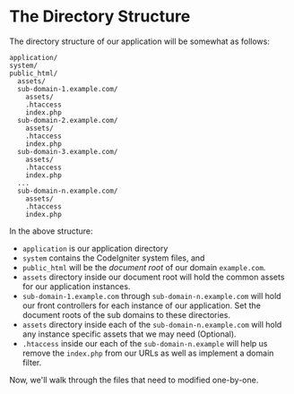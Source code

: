 # The Directory Structure

The directory structure of our application will be somewhat as follows:

    application/
    system/
    public_html/
      assets/
      sub-domain-1.example.com/
        assets/
        .htaccess
        index.php
      sub-domain-2.example.com/
        assets/
        .htaccess
        index.php
      sub-domain-3.example.com/
        assets/
        .htaccess
        index.php
      ...
      sub-domain-n.example.com/
        assets/
        .htaccess
        index.php

In the above structure: 
- ``application`` is our application directory
- ``system`` contains the CodeIgniter system files, and 
- ``public_html`` will be the *document root* of our domain ``example.com``. 
- ``assets`` directory inside our document root will hold the common assets for our application instances. 
- ``sub-domain-1.example.com`` through ``sub-domain-n.example.com`` will hold our front controllers for each instance of our application. Set the document roots of the sub domains to these directories.
- ``assets`` directory inside each of the ``sub-domain-n.example.com`` will hold any instance specific assets that we may need (Optional).
- ``.htaccess`` inside our each of the ``sub-domain-n.example`` will help us remove the ``index.php`` from our URLs as well as implement a domain filter.

Now, we'll walk through the files that need to modified one-by-one.
